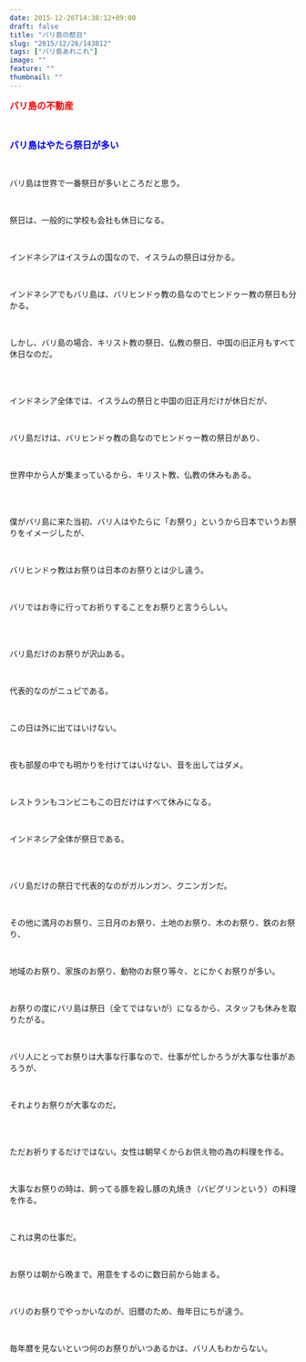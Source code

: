 ```yaml
---
date: 2015-12-26T14:38:12+09:00
draft: false
title: "バリ島の祭日"
slug: "2015/12/26/143812"
tags: ["バリ島あれこれ"]
image: ""
feature: ""
thumbnail: ""
---
```

<p><font color="#ff0000" size="3"><strong>バリ島の不動産</strong></font></p><br/><p><font color="#0000ff" size="3"><strong>バリ島はやたら祭日が多い</strong></font></p><br/><p>バリ島は世界で一番祭日が多いところだと思う。</p><br/><p>祭日は、一般的に学校も会社も休日になる。</p><br/><p>インドネシアはイスラムの国なので、イスラムの祭日は分かる。</p><br/><p>インドネシアでもバリ島は、バリヒンドゥ教の島なのでヒンドゥー教の祭日も分かる。</p><br/><p>しかし、バリ島の場合、キリスト教の祭日、仏教の祭日、中国の旧正月もすべて休日なのだ。</p><br/><br/><p>インドネシア全体では、イスラムの祭日と中国の旧正月だけが休日だが、</p><br/><p>バリ島だけは、バリヒンドゥ教の島なのでヒンドゥー教の祭日があり、</p><br/><p>世界中から人が集まっているから、キリスト教、仏教の休みもある。</p><br/><br/><p>僕がバリ島に来た当初、バリ人はやたらに「お祭り」というから日本でいうお祭りをイメージしたが、</p><br/><p>バリヒンドゥ教はお祭りは日本のお祭りとは少し違う。</p><br/><p>バリではお寺に行ってお祈りすることをお祭りと言うらしい。</p><br/><br/><p>バリ島だけのお祭りが沢山ある。</p><br/><p>代表的なのがニュピである。</p><br/><p>この日は外に出てはいけない。</p><br/><p>夜も部屋の中でも明かりを付けてはいけない、音を出してはダメ。</p><br/><p>レストランもコンビニもこの日だけはすべて休みになる。</p><br/><p>インドネシア全体が祭日である。</p><br/><br/><p>バリ島だけの祭日で代表的なのがガルンガン、クニンガンだ。</p><br/><p>その他に満月のお祭り、三日月のお祭り、土地のお祭り、木のお祭り、鉄のお祭り、</p><br/><p>地域のお祭り、家族のお祭り、動物のお祭り等々、とにかくお祭りが多い。</p><br/><p> </p><p>お祭りの度にバリ島は祭日（全てではないが）になるから、スタッフも休みを取りたがる。</p><br/><p>バリ人にとってお祭りは大事な行事なので、仕事が忙しかろうが大事な仕事があろうが、</p><br/><p>それよりお祭りが大事なのだ。</p><br/><br/><p>ただお祈りするだけではない。女性は朝早くからお供え物の為の料理を作る。</p><br/><p>大事なお祭りの時は、飼ってる豚を殺し豚の丸焼き（バビグリンという）の料理を作る。</p><br/><p>これは男の仕事だ。</p><br/><p>お祭りは朝から晩まで。用意をするのに数日前から始まる。</p><p> </p><br/><p>バリのお祭りでやっかいなのが、旧暦のため、毎年日にちが違う。</p><br/><p>毎年暦を見ないといつ何のお祭りがいつあるかは、バリ人もわからない。</p><br/><br/><br/><br/>

